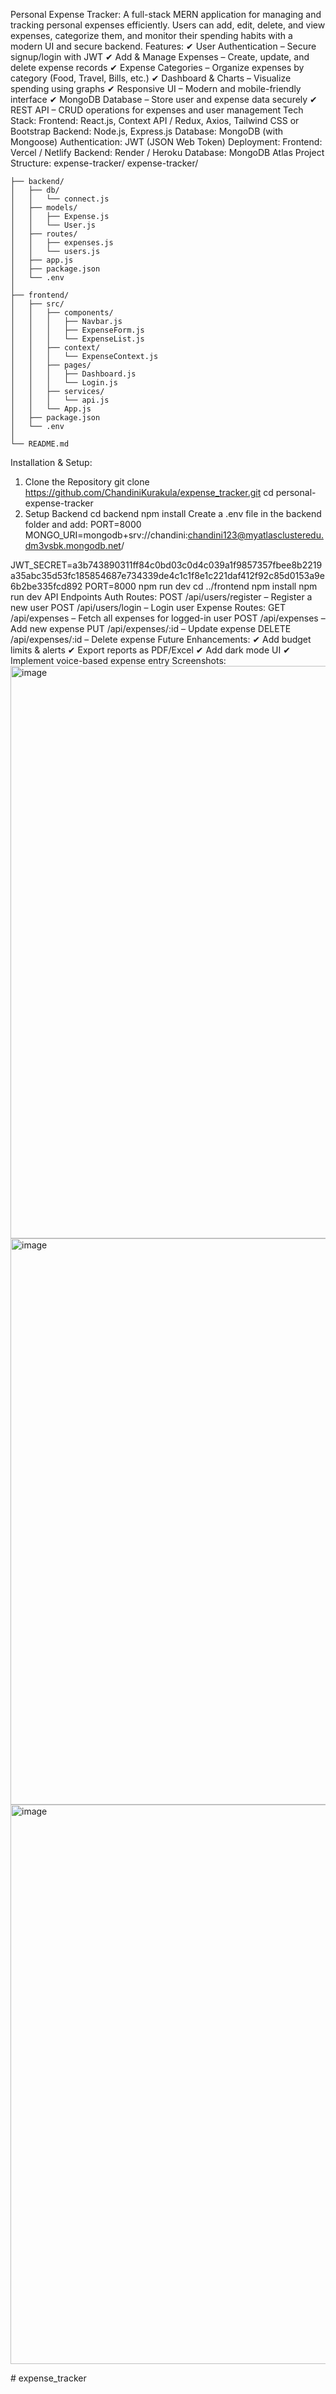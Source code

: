 Personal Expense Tracker:
A full-stack MERN application for managing and tracking personal expenses efficiently. Users can add, edit, delete, and view expenses, categorize them, and monitor their spending habits with a modern UI and secure backend.
Features:
✔ User Authentication – Secure signup/login with JWT
✔ Add & Manage Expenses – Create, update, and delete expense records
✔ Expense Categories – Organize expenses by category (Food, Travel, Bills, etc.)
✔ Dashboard & Charts – Visualize spending using graphs
✔ Responsive UI – Modern and mobile-friendly interface
✔ MongoDB Database – Store user and expense data securely
✔ REST API – CRUD operations for expenses and user management
Tech Stack:
Frontend: React.js, Context API / Redux, Axios, Tailwind CSS or Bootstrap
Backend: Node.js, Express.js
Database: MongoDB (with Mongoose)
Authentication: JWT (JSON Web Token)
Deployment:
Frontend: Vercel / Netlify
Backend: Render / Heroku
Database: MongoDB Atlas
Project Structure:
expense-tracker/
expense-tracker/
```
├── backend/
│   ├── db/
│   │   └── connect.js
│   ├── models/
│   │   ├── Expense.js
│   │   └── User.js
│   ├── routes/
│   │   ├── expenses.js
│   │   └── users.js
│   ├── app.js
│   ├── package.json
│   └── .env
│
├── frontend/
│   ├── src/
│   │   ├── components/
│   │   │   ├── Navbar.js
│   │   │   ├── ExpenseForm.js
│   │   │   └── ExpenseList.js
│   │   ├── context/
│   │   │   └── ExpenseContext.js
│   │   ├── pages/
│   │   │   ├── Dashboard.js
│   │   │   └── Login.js
│   │   ├── services/
│   │   │   └── api.js
│   │   └── App.js
│   ├── package.json
│   └── .env
│
└── README.md
```

Installation & Setup:
1. Clone the Repository
   git clone https://github.com/ChandiniKurakula/expense_tracker.git
cd personal-expense-tracker
2. Setup Backend
   cd backend
npm install
Create a .env file in the backend folder and add:
PORT=8000
MONGO_URI=mongodb+srv://chandini:chandini123@myatlasclusteredu.dm3vsbk.mongodb.net/

JWT_SECRET=a3b743890311ff84c0bd03c0d4c039a1f9857357fbee8b2219a35abc35d53fc185854687e734339de4c1c1f8e1c221daf412f92c85d0153a9e6b2be335fcd892
PORT=8000
npm run dev
cd ../frontend
npm install
npm run dev
API Endpoints
Auth Routes:
POST /api/users/register – Register a new user
POST /api/users/login – Login user
Expense Routes:
GET /api/expenses – Fetch all expenses for logged-in user
POST /api/expenses – Add new expense
PUT /api/expenses/:id – Update expense
DELETE /api/expenses/:id – Delete expense
Future Enhancements:
✔ Add budget limits & alerts
✔ Export reports as PDF/Excel
✔ Add dark mode UI
✔ Implement voice-based expense entry
Screenshots:
<img width="1909" height="916" alt="image" src="https://github.com/user-attachments/assets/48b3ccfc-b75e-48b6-8e3e-72c2afca4918" />
<img width="1894" height="906" alt="image" src="https://github.com/user-attachments/assets/0df95224-1333-4eed-9c17-0581943b4541" />
<img width="1893" height="895" alt="image" src="https://github.com/user-attachments/assets/12159b5d-137c-4143-b11e-69ac2ca22c14" />



#   e x p e n s e _ t r a c k e r 
 
 
